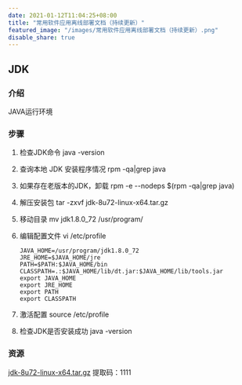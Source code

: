 ```yaml
---
date: 2021-01-12T11:04:25+08:00
title: "常用软件应用离线部署文档（持续更新）"
featured_image: "/images/常用软件应用离线部署文档（持续更新）.png"
disable_share: true
---
```


## JDK

### 介绍

JAVA运行环境

### 步骤

1. 检查JDK命令 java -version

2. 查询本地 JDK 安装程序情况 rpm -qa|grep java

3. 如果存在老版本的JDK，卸载 rpm -e -\-nodeps $(rpm -qa|grep java)

4. 解压安装包 tar -zxvf jdk-8u72-linux-x64.tar.gz

5. 移动目录 mv jdk1.8.0_72 /usr/program/

6. 编辑配置文件 vi /etc/profile

    ```shell
    JAVA_HOME=/usr/program/jdk1.8.0_72
    JRE_HOME=$JAVA_HOME/jre
    PATH=$PATH:$JAVA_HOME/bin
    CLASSPATH=.:$JAVA_HOME/lib/dt.jar:$JAVA_HOME/lib/tools.jar
    export JAVA_HOME
    export JRE_HOME
    export PATH
    export CLASSPATH
    ```

7. 激活配置 source /etc/profile

8. 检查JDK是否安装成功 java -version

### 资源

[jdk-8u72-linux-x64.tar.gz](https://pan.baidu.com/s/1Zv8QmkPv3AHdpEh8JIdfVw) 提取码：1111
